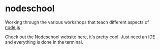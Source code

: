 # nodeschool

Working through the various workshops that teach different aspects of <a href="https://nodejs.org/en/" target="_blank">node.js</a>

Check  out the Nodeschool website <a href="https://nodeschool.io/#workshopper-list" target="_blank">here</a>, it's pretty cool. Just need an IDE and everything
is done in the terminal. 
